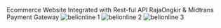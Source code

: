 
Ecommerce Website Integrated with Rest-ful API RajaOngkir & Midtrans Payment Gateway
![belionline 1](https://user-images.githubusercontent.com/79618314/113013948-5dd87e80-91a6-11eb-801e-ac8d565b0b33.png)
![belionline 2](https://user-images.githubusercontent.com/79618314/113013939-5add8e00-91a6-11eb-91d0-d60d87d5b6bd.png)
![belionline 3](https://user-images.githubusercontent.com/79618314/113013945-5ca75180-91a6-11eb-836e-5be46343923b.png)
